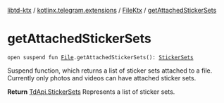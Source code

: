 [libtd-ktx](../../index.md) / [kotlinx.telegram.extensions](../index.md) / [FileKtx](index.md) / [getAttachedStickerSets](./get-attached-sticker-sets.md)

# getAttachedStickerSets

`open suspend fun `[`File`](https://tdlibx.github.io/td/docs/org/drinkless/td/libcore/telegram/TdApi.File.html)`.getAttachedStickerSets(): `[`StickerSets`](https://tdlibx.github.io/td/docs/org/drinkless/td/libcore/telegram/TdApi.StickerSets.html)

Suspend function, which returns a list of sticker sets attached to a file. Currently only
photos and videos can have attached sticker sets.

**Return**
[TdApi.StickerSets](https://tdlibx.github.io/td/docs/org/drinkless/td/libcore/telegram/TdApi.StickerSets.html) Represents a list of sticker sets.

